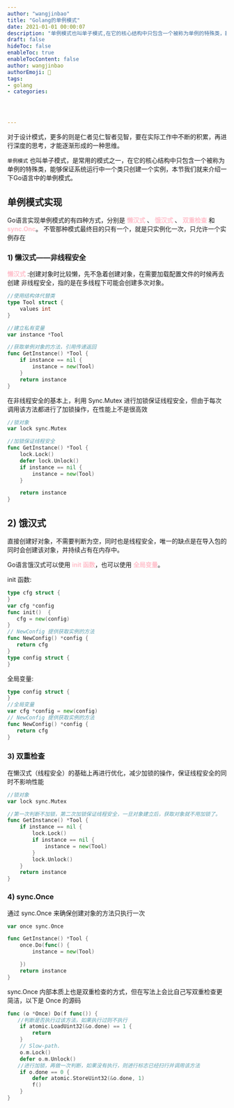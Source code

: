 ```yaml
---
author: "wangjinbao"
title: "Golang的单例模式"
date: 2021-01-01 00:00:07
description: "单例模式也叫单子模式,在它的核心结构中只包含一个被称为单例的特殊类，能够保证系统运行中一个类只创建一个实例"
draft: false
hideToc: false
enableToc: true
enableTocContent: false
author: wangjinbao
authorEmoji: 👻
tags: 
- golang
- categories:




---
```

对于设计模式，更多的则是仁者见仁智者见智，要在实际工作中不断的积累，再进行深度的思考，才能逐渐形成的一种思维。

`单例模式` 也叫单子模式，是常用的模式之一，在它的核心结构中只包含一个被称为单例的特殊类，能够保证系统运行中一个类只创建一个实例，本节我们就来介绍一下Go语言中的单例模式。

## 单例模式实现
Go语言实现单例模式的有四种方式，分别是 <font color='pink'>**懒汉式**</font> 、 <font color='pink'>**饿汉式**</font> 、 <font color='pink'>**双重检查**</font> 和 <font color='pink'>**sync.Onc**</font>。
不管那种模式最终目的只有一个，就是只实例化一次，只允许一个实例存在
### 1) 懒汉式——非线程安全
<font color='pink'>**懒汉式**</font> :创建对象时比较懒，先不急着创建对象，在需要加载配置文件的时候再去创建
非线程安全，指的是在多线程下可能会创建多次对象。
```go
//使用结构体代替类
type Tool struct {
    values int
}

//建立私有变量
var instance *Tool

//获取单例对象的方法，引用传递返回
func GetInstance() *Tool {
    if instance == nil {
        instance = new(Tool)
    }
    return instance
}
```
在非线程安全的基本上，利用 Sync.Mutex 进行加锁保证线程安全，但由于每次调用该方法都进行了加锁操作，在性能上不是很高效
```go
//锁对象
var lock sync.Mutex

//加锁保证线程安全
func GetInstance() *Tool {
    lock.Lock()
    defer lock.Unlock()
    if instance == nil {
        instance = new(Tool)
    }

    return instance
}
```

## 2) 饿汉式
直接创建好对象，不需要判断为空，同时也是线程安全，唯一的缺点是在导入包的同时会创建该对象，并持续占有在内存中。

Go语言饿汉式可以使用 <font color='pink'>**init 函数**</font>，也可以使用 <font color='pink'>**全局变量**</font>。

init 函数:
```go
type cfg struct {
}
var cfg *config
func init()  {
   cfg = new(config)
}
// NewConfig 提供获取实例的方法
func NewConfig() *config {
   return cfg
}
type config struct {  
}
```
全局变量:
```go
type config struct {  
}
//全局变量
var cfg *config = new(config)
// NewConfig 提供获取实例的方法
func NewConfig() *config {
   return cfg
}
```

### 3) 双重检查
在懒汉式（线程安全）的基础上再进行优化，减少加锁的操作，保证线程安全的同时不影响性能
```go
//锁对象
var lock sync.Mutex

//第一次判断不加锁，第二次加锁保证线程安全，一旦对象建立后，获取对象就不用加锁了。
func GetInstance() *Tool {
    if instance == nil {
        lock.Lock()
        if instance == nil {
            instance = new(Tool)
        }
        lock.Unlock()
    }
    return instance
}
```

### 4) sync.Once
通过 sync.Once 来确保创建对象的方法只执行一次
```go
var once sync.Once

func GetInstance() *Tool {
    once.Do(func() {
        instance = new(Tool)

    })
    return instance
}
```
sync.Once 内部本质上也是双重检查的方式，但在写法上会比自己写双重检查更简洁，以下是 Once 的源码
```go
func (o *Once) Do(f func()) {
　　//判断是否执行过该方法，如果执行过则不执行
    if atomic.LoadUint32(&o.done) == 1 {
        return
    }
    // Slow-path.
    o.m.Lock()
    defer o.m.Unlock()
　　//进行加锁，再做一次判断，如果没有执行，则进行标志已经扫行并调用该方法
    if o.done == 0 {
        defer atomic.StoreUint32(&o.done, 1)
        f()
    }
}
```